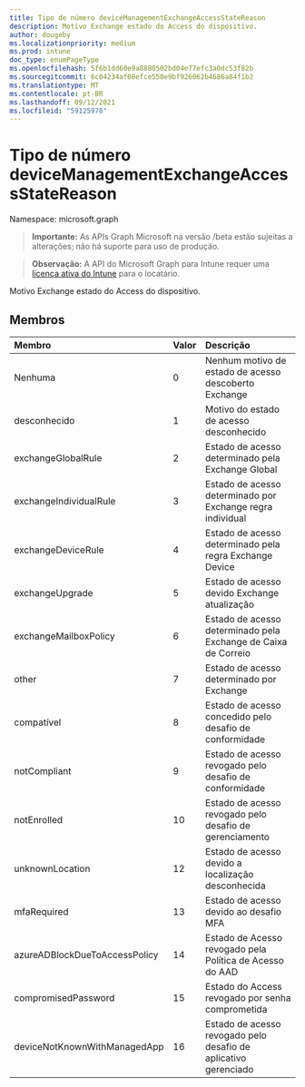 ```yaml
---
title: Tipo de número deviceManagementExchangeAccessStateReason
description: Motivo Exchange estado do Access do dispositivo.
author: dougeby
ms.localizationpriority: medium
ms.prod: intune
doc_type: enumPageType
ms.openlocfilehash: 5f6b1dd60e9a8880502bd04e77efc3a0dc53f82b
ms.sourcegitcommit: 6c04234af08efce558e9bf926062b4686a84f1b2
ms.translationtype: MT
ms.contentlocale: pt-BR
ms.lasthandoff: 09/12/2021
ms.locfileid: "59125978"
---
```

# <a name="devicemanagementexchangeaccessstatereason-enum-type"></a>Tipo de número deviceManagementExchangeAccessStateReason

Namespace: microsoft.graph

> **Importante:** As APIs Graph Microsoft na versão /beta estão sujeitas a alterações; não há suporte para uso de produção.

> **Observação:** A API do Microsoft Graph para Intune requer uma [licença ativa do Intune](https://go.microsoft.com/fwlink/?linkid=839381) para o locatário.

Motivo Exchange estado do Access do dispositivo.

## <a name="members"></a>Membros
|Membro|Valor|Descrição|
|:---|:---|:---|
|Nenhuma|0|Nenhum motivo de estado de acesso descoberto Exchange|
|desconhecido|1|Motivo do estado de acesso desconhecido|
|exchangeGlobalRule|2|Estado de acesso determinado pela Exchange Global|
|exchangeIndividualRule|3|Estado de acesso determinado por Exchange regra individual|
|exchangeDeviceRule|4 |Estado de acesso determinado pela regra Exchange Device|
|exchangeUpgrade|5 |Estado de acesso devido Exchange atualização|
|exchangeMailboxPolicy|6 |Estado de acesso determinado pela Exchange de Caixa de Correio|
|other|7 |Estado de acesso determinado por Exchange|
|compatível|8 |Estado de acesso concedido pelo desafio de conformidade|
|notCompliant|9 |Estado de acesso revogado pelo desafio de conformidade|
|notEnrolled|10 |Estado de acesso revogado pelo desafio de gerenciamento|
|unknownLocation|12 |Estado de acesso devido a localização desconhecida|
|mfaRequired|13|Estado de acesso devido ao desafio MFA|
|azureADBlockDueToAccessPolicy|14 |Estado de Acesso revogado pela Política de Acesso do AAD|
|compromisedPassword|15 |Estado do Access revogado por senha comprometida|
|deviceNotKnownWithManagedApp|16 |Estado de acesso revogado pelo desafio de aplicativo gerenciado|



